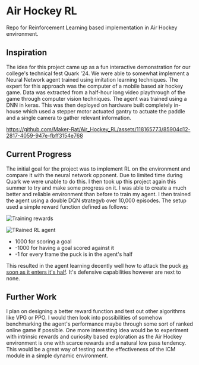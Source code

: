 # **Air Hockey RL**

Repo for Reinforcement Learning based implementation in Air Hockey environment.


## Inspiration
The idea for this project came up as a fun interactive demonstration for our college's technical fest Quark '24. We were able to somewhat implement a Neural Network agent trained using imitation learning techniques. The expert for this approach was the computer of a mobile based air hockey game. Data was extracted from a half-hour long video playthrough of the game through computer vision techniques. The agent was trained using a DNN in keras. This was then deployed on hardware built completely in-house which used a stepper motor actuated gantry to actuate the paddle and a single camera to gather relevant information.



https://github.com/Maker-Rat/Air_Hockey_RL/assets/118165773/85904d12-2817-4059-947e-fbff3154e768



## Current Progress
The initial goal for the project was to implement RL on the environment and compare it with the neural network opponent. Due to limited time during Quark we were unable to do this. I then took up this project again this summer to try and make some progress on it. I was able to create a much better and reliable environment than before to train my agent. I then trained the agent using a double DQN strategyb over 10,000 episodes. The setup used a simple reward function defined as follows:

![Training rewards](https://github.com/Maker-Rat/Air_Hockey_RL/assets/118165773/a08ee77b-d747-46db-8d67-4512637e569f)

![TRained RL agent](https://github.com/Maker-Rat/Air_Hockey_RL/assets/118165773/c41b8e5a-7927-4ca8-8e28-2e08bba6be24)


  - 1000 for scoring a goal
  - -1000 for having a goal scored against it
  - -1 for every frame the puck is in the agent's half

This resulted in the agent learning decently well how to attack the puck [as soon as it enters it's half](/RL_vs_NN.mp4). It's defensive capabilities however are next to none.


## Further Work
I plan on designing a better reward function and test out other algorithms like VPG or PPO. I would then look into possibilities of somehow benchmarking the agent's performance maybe through some sort of ranked online game if possible.
One more interesting idea would be to experiment with intrinsic rewards and curiosity based exploration as the Air Hockey environment is one with scarce rewards and a natural low pass tendency. This would be a great way of testing out the effectiveness of the ICM module in a simple dynamic environment.


